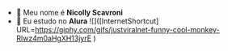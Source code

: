 - 👋 Meu nome é **Nicolly Scavroni**
- 👀 Eu estudo no **Alura**
  ![]([InternetShortcut]
URL=https://giphy.com/gifs/justviralnet-funny-cool-monkey-Rlwz4m0aHgXH13jyrE
)
